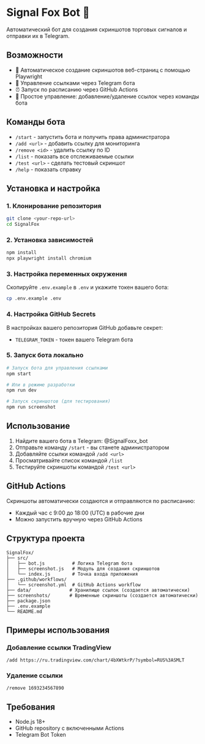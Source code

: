 # Signal Fox Bot 🦊

Автоматический бот для создания скриншотов торговых сигналов и отправки их в Telegram.

## Возможности

- 📸 Автоматическое создание скриншотов веб-страниц с помощью Playwright
- 📱 Управление ссылками через Telegram бота
- ⏰ Запуск по расписанию через GitHub Actions
- 🔧 Простое управление: добавление/удаление ссылок через команды бота

## Команды бота

- `/start` - запустить бота и получить права администратора
- `/add <url>` - добавить ссылку для мониторинга
- `/remove <id>` - удалить ссылку по ID
- `/list` - показать все отслеживаемые ссылки
- `/test <url>` - сделать тестовый скриншот
- `/help` - показать справку

## Установка и настройка

### 1. Клонирование репозитория

```bash
git clone <your-repo-url>
cd SignalFox
```

### 2. Установка зависимостей

```bash
npm install
npx playwright install chromium
```

### 3. Настройка переменных окружения

Скопируйте `.env.example` в `.env` и укажите токен вашего бота:

```bash
cp .env.example .env
```

### 4. Настройка GitHub Secrets

В настройках вашего репозитория GitHub добавьте секрет:

- `TELEGRAM_TOKEN` - токен вашего Telegram бота

### 5. Запуск бота локально

```bash
# Запуск бота для управления ссылками
npm start

# Или в режиме разработки
npm run dev

# Запуск скриншотов (для тестирования)
npm run screenshot
```

## Использование

1. Найдите вашего бота в Telegram: @SignalFoxx_bot
2. Отправьте команду `/start` - вы станете администратором
3. Добавляйте ссылки командой `/add <url>`
4. Просматривайте список командой `/list`
5. Тестируйте скриншоты командой `/test <url>`

## GitHub Actions

Скриншоты автоматически создаются и отправляются по расписанию:
- Каждый час с 9:00 до 18:00 (UTC) в рабочие дни
- Можно запустить вручную через GitHub Actions

## Структура проекта

```
SignalFox/
├── src/
│   ├── bot.js          # Логика Telegram бота
│   ├── screenshot.js   # Модуль для создания скриншотов
│   └── index.js        # Точка входа приложения
├── .github/workflows/
│   └── screenshot.yml  # GitHub Actions workflow
├── data/              # Хранилище ссылок (создается автоматически)
├── screenshots/       # Временные скриншоты (создается автоматически)
├── package.json
├── .env.example
└── README.md
```

## Примеры использования

### Добавление ссылки TradingView
```
/add https://ru.tradingview.com/chart/4bXWtkrP/?symbol=RUS%3ASMLT
```

### Удаление ссылки
```
/remove 1693234567890
```

## Требования

- Node.js 18+
- GitHub repository с включенными Actions
- Telegram Bot Token